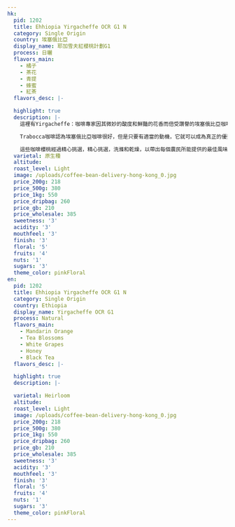 ```yaml
---
hk:
  pid: 1202
  title: Ehhiopia Yirgacheffe OCR G1 N
  category: Single Origin
  country: 埃塞俄比亞
  display_name: 耶加雪夫紅櫻桃計劃G1
  process: 日曬
  flavors_main:
    - 橘子
    - 茶花
    - 青提
    - 蜂蜜
    - 紅茶
  flavors_desc: |-

  highlight: true
  description: |-
    這裡有Yirgacheffe：咖啡專家因其微妙的酸度和鮮豔的花香而倍受讚譽的埃塞俄比亞咖啡，然後是OCR Yirgacheffe。 OCR代表Trabocca Coffee Importers（Trabocca咖啡進口商）的創意“ Operation Cherry Red”。

    Trabocca咖啡認為埃塞俄比亞咖啡很好，但是只要有適當的動機，它就可以成為真正的優秀咖啡。因此，他們制定了一項激勵計劃，旨在將該地區的咖啡種植者推向咖啡界的高層。 OCR計劃要求每個農場提交1500至3,000kg的微型批次，只提供他們最好，最成熟，最深的“櫻桃紅”咖啡。

    這些咖啡櫻桃經過精心挑選，精心挑選，洗滌和乾燥，以帶出每個農民所能提供的最佳風味。然後，將每批優質咖啡發送到拍賣行，在那裡熱情的烘烤者和飲酒者品嚐並競價選擇最好的批次的價格。作為對他們對製作優質咖啡的關心和奉獻的回報，將拍賣所得的價格直接返還給農民，以便他們改善生活質量，設備和動力，從而在明年創造出更好的咖啡。
  varietal: 原生種
  altitude:
  roast_level: Light
  image: /uploads/coffee-bean-delivery-hong-kong_0.jpg
  price_200g: 218
  price_500g: 380
  price_1kg: 550
  price_dripbag: 260
  price_gb: 210
  price_wholesale: 385
  sweetness: '3'
  acidity: '3'
  mouthfeel: '3'
  finish: '3'
  floral: '5'
  fruits: '4'
  nuts: '1'
  sugars: '3'
  theme_color: pinkFloral
en:
  pid: 1202
  title: Ehhiopia Yirgacheffe OCR G1 N
  category: Single Origin
  country: Ethiopia
  display_name: Yirgacheffe OCR G1
  process: Natural
  flavors_main:
    - Mandarin Orange
    - Tea Blossoms
    - White Grapes
    - Honey
    - Black Tea
  flavors_desc: |-

  highlight: true
  description: |-

  varietal: Heirloom
  altitude:
  roast_level: Light
  image: /uploads/coffee-bean-delivery-hong-kong_0.jpg
  price_200g: 218
  price_500g: 380
  price_1kg: 550
  price_dripbag: 260
  price_gb: 210
  price_wholesale: 385
  sweetness: '3'
  acidity: '3'
  mouthfeel: '3'
  finish: '3'
  floral: '5'
  fruits: '4'
  nuts: '1'
  sugars: '3'
  theme_color: pinkFloral
---
```

